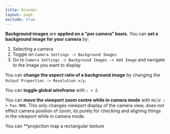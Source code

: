 ```yaml
---
title: Blender
layout: page
exclude: true
---
```


**Background images** are **applied on a "per camera" basis.** You can **set a background image for your camera** by:

 1. Selecting a camera
 2. Toggle on `Camera Settings -> Background Images`
 3. Go to `Camera Settings -> Background Images -> Add Image` and navigate to the image you want to display

You can **change the aspect ratio of a background image** by changing the `Output Properties -> Resolution x/y`.

You can **toggle global wireframe** with `⇧ + Z`.

You can **move the viewport zoom centre while in camera mode** with `Hold ⇧ + Pan MMB`. This only changes viewport display of the camera view, does not effect camera position of zoom, its purely for checking and aligning things in the viewport while in camera mode.

You can **projection map a rectangular texture 



<!--stackedit_data:
eyJoaXN0b3J5IjpbMjEyNDAxODAwNywxNjE0Njk2MTA3LC0xMj
Y1NjI3MDYzLC0yMTE5MjcyNjYzLDU3MDE5ODQ2NV19
-->